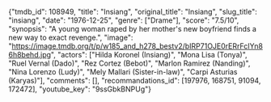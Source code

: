 {"tmdb_id": 108949, "title": "Insiang", "original_title": "Insiang", "slug_title": "insiang", "date": "1976-12-25", "genre": ["Drame"], "score": "7.5/10", "synopsis": "A young woman raped by her mother's new boyfriend finds a new way to exact revenge.", "image": "https://image.tmdb.org/t/p/w185_and_h278_bestv2/bIRP71OJE0rERrFcIYn86h8behd.jpg", "actors": ["Hilda Koronel (Insiang)", "Mona Lisa (Tonya)", "Ruel Vernal (Dado)", "Rez Cortez (Bebot)", "Marlon Ramirez (Nanding)", "Nina Lorenzo (Ludy)", "Mely Mallari (Sister-in-law)", "Carpi Asturias (Karyas)"], "comments": [], "recommandations_id": [197976, 168751, 91094, 172472], "youtube_key": "9ssGbkBNPUg"}